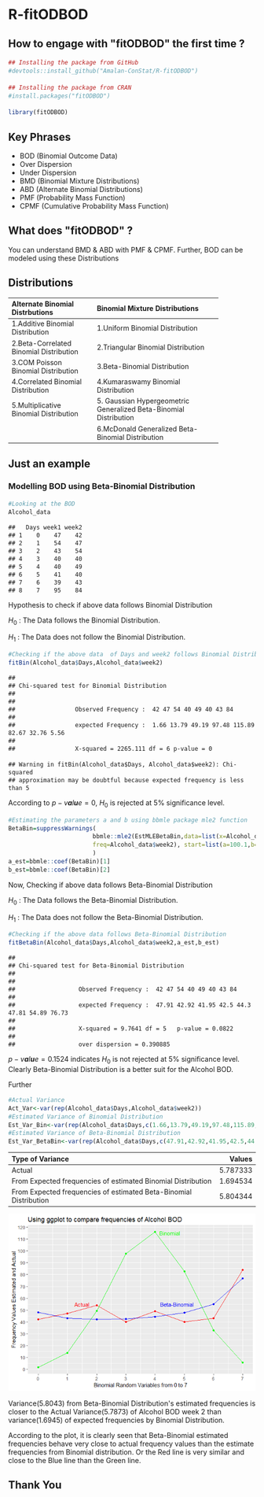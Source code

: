 R-fitODBOD
================

How to engage with "fitODBOD" the first time ?
----------------------------------------------

``` r
## Installing the package from GitHub
#devtools::install_github("Amalan-ConStat/R-fitODBOD")

## Installing the package from CRAN
#install.packages("fitODBOD")

library(fitODBOD)
```

Key Phrases
-----------

-   BOD (Binomial Outcome Data)
-   Over Dispersion
-   Under Dispersion
-   BMD (Binomial Mixture Distributions)
-   ABD (Alternate Binomial Distributions)
-   PMF (Probability Mass Function)
-   CPMF (Cumulative Probability Mass Function)

What does "fitODBOD" ?
----------------------

You can understand BMD & ABD with PMF & CPMF. Further, BOD can be modeled using these Distributions

Distributions
-------------

<table style="width:85%;">
<colgroup>
<col width="34%" />
<col width="50%" />
</colgroup>
<thead>
<tr class="header">
<th align="left">Alternate Binomial Distrbutions</th>
<th align="left">Binomial Mixture Distributions</th>
</tr>
</thead>
<tbody>
<tr class="odd">
<td align="left">1.Additive Binomial Distribution</td>
<td align="left">1.Uniform Binomial Distribution</td>
</tr>
<tr class="even">
<td align="left">2.Beta-Correlated Binomial Distribution</td>
<td align="left">2.Triangular Binomial Distribution</td>
</tr>
<tr class="odd">
<td align="left">3.COM Poisson Binomial Distribution</td>
<td align="left">3.Beta-Binomial Distribution</td>
</tr>
<tr class="even">
<td align="left">4.Correlated Binomial Distribution</td>
<td align="left">4.Kumaraswamy Binomial Distribution</td>
</tr>
<tr class="odd">
<td align="left">5.Multiplicative Binomial Distribution</td>
<td align="left">5. Gaussian Hypergeometric Generalized Beta-Binomial Distribution</td>
</tr>
<tr class="even">
<td align="left"></td>
<td align="left">6.McDonald Generalized Beta-Binomial Distribution</td>
</tr>
</tbody>
</table>

Just an example
---------------

### Modelling BOD using Beta-Binomial Distribution

``` r
#Looking at the BOD
Alcohol_data
```

    ##   Days week1 week2
    ## 1    0    47    42
    ## 2    1    54    47
    ## 3    2    43    54
    ## 4    3    40    40
    ## 5    4    40    49
    ## 6    5    41    40
    ## 7    6    39    43
    ## 8    7    95    84

Hypothesis to check if above data follows Binomial Distribution

*H*<sub>0</sub> : The Data follows the Binomial Distribution.

*H*<sub>1</sub> : The Data does not follow the Binomial Distribution.

``` r
#Checking if the above data  of Days and week2 follows Binomial Distribution
fitBin(Alcohol_data$Days,Alcohol_data$week2)
```

    ## 
    ## Chi-squared test for Binomial Distribution
    ## 
    ## 
    ##                 Observed Frequency :  42 47 54 40 49 40 43 84 
    ## 
    ##                 expected Frequency :  1.66 13.79 49.19 97.48 115.89 82.67 32.76 5.56 
    ## 
    ##                 X-squared = 2265.111 df = 6 p-value = 0

    ## Warning in fitBin(Alcohol_data$Days, Alcohol_data$week2): Chi-squared
    ## approximation may be doubtful because expected frequency is less than 5

According to *p* − *v**a**l**u**e* = 0, *H*<sub>0</sub> is rejected at 5% significance level.

``` r
#Estimating the parameters a and b using bbmle package mle2 function
BetaBin=suppressWarnings(
                        bbmle::mle2(EstMLEBetaBin,data=list(x=Alcohol_data$Days,
                        freq=Alcohol_data$week2), start=list(a=100.1,b=100.1))
                        )
a_est=bbmle::coef(BetaBin)[1]                    
b_est=bbmle::coef(BetaBin)[2]
```

Now, Checking if above data follows Beta-Binomial Distribution

*H*<sub>0</sub> : The Data follows the Beta-Binomial Distribution.

*H*<sub>1</sub> : The Data does not follow the Beta-Binomial Distribution.

``` r
#Checking if the above data follows Beta-Binomial Distribution
fitBetaBin(Alcohol_data$Days,Alcohol_data$week2,a_est,b_est)
```

    ## 
    ## Chi-squared test for Beta-Binomial Distribution 
    ## 
    ## 
    ##                  Observed Frequency :  42 47 54 40 49 40 43 84 
    ## 
    ##                  expected Frequency :  47.91 42.92 41.95 42.5 44.3 47.81 54.89 76.73 
    ## 
    ##                  X-squared = 9.7641 df = 5   p-value = 0.0822 
    ## 
    ##                  over dispersion = 0.390885

*p* − *v**a**l**u**e* = 0.1524 indicates *H*<sub>0</sub> is not rejected at 5% significance level. Clearly Beta-Binomial Distribution is a better suit for the Alcohol BOD.

Further

``` r
#Actual Variance
Act_Var<-var(rep(Alcohol_data$Days,Alcohol_data$week2))
#Estimated Variance of Binomial Distribution
Est_Var_Bin<-var(rep(Alcohol_data$Days,c(1.66,13.79,49.19,97.48,115.89,82.67,32.76,5.56)))
#Estimated Variance of Beta-Binomial Distribution
Est_Var_BetaBin<-var(rep(Alcohol_data$Days,c(47.91,42.92,41.95,42.5,44.3,47.81,54.89,76.73)))
```

| Type of Variance                                                  |    Values|
|:------------------------------------------------------------------|---------:|
| Actual                                                            |  5.787333|
| From Expected frequencies of estimated Binomial Distribution      |  1.694534|
| From Expected frequencies of estimated Beta-Binomial Distribution |  5.804344|

![](README_files/figure-markdown_github/Printing%20variance%20and%20plotting%20frequencies-1.png)

Variance(5.8043) from Beta-Binomial Distribution's estimated frequencies is closer to the Actual Variance(5.7873) of Alcohol BOD week 2 than variance(1.6945) of expected frequencies by Binomial Distribution.

According to the plot, it is clearly seen that Beta-Binomial estimated frequencies behave very close to actual frequency values than the estimate frequencies from Binomial distribution. Or the Red line is very similar and close to the Blue line than the Green line.

Thank You
---------
